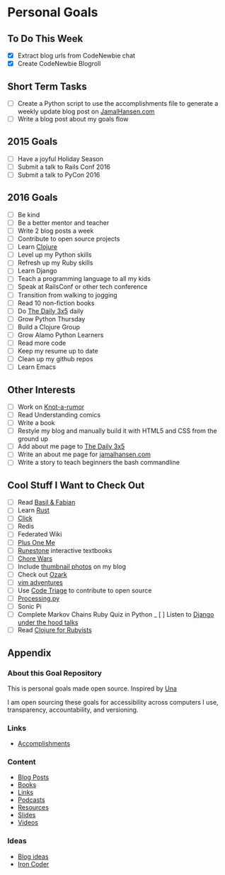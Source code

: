 Personal Goals
==============

## To Do This Week
- [X] Extract blog urls from CodeNewbie chat
- [X] Create CodeNewbie Blogroll

## Short Term Tasks
- [ ] Create a Python script to use the accomplishments file to generate a weekly update blog post on [JamalHansen.com](http://jamalhansen.com)
- [ ] Write a blog post about my goals flow

## 2015 Goals
- [ ] Have a joyful Holiday Season
- [ ] Submit a talk to Rails Conf 2016
- [ ] Submit a talk to PyCon 2016

## 2016 Goals
- [ ] Be kind
- [ ] Be a better mentor and teacher
- [ ] Write 2 blog posts a week
- [ ] Contribute to open source projects
- [ ] Learn [Clojure](http://clojure.org/)
- [ ] Level up my Python skills
- [ ] Refresh up my Ruby skills
- [ ] Learn Django
- [ ] Teach a programming language to all my kids
- [ ] Speak at RailsConf or other tech conference
- [ ] Transition from walking to jogging
- [ ] Read 10 non-fiction books
- [ ] Do [The Daily 3x5](http://thedaily3x5.com) daily
- [ ] Grow Python Thursday
- [ ] Build a Clojure Group
- [ ] Grow Alamo Python Learners
- [ ] Read more code
- [ ] Keep my resume up to date
- [ ] Clean up my github repos
- [ ] Learn Emacs

## Other Interests
- [ ] Work on [Knot-a-rumor](https://github.com/jamalhansen/knot-a-rumor)
- [ ] Read Understanding comics
- [ ] Write a book
- [ ] Restyle my blog and manually build it with HTML5 and CSS from the ground up
- [ ] Add about me page to [The Daily 3x5](http://thedaily3x5.com)
- [ ] Write an about me page for [jamalhansen.com](http://jamalhansen.com)
- [ ] Write a story to teach beginners the bash commandline

## Cool Stuff I Want to Check Out
- [ ] Read [Basil & Fabian](http://blog.jamisbuck.org/)
- [ ] Learn [Rust](https://www.rust-lang.org/)
- [ ] [Click](http://click.pocoo.org/4/)
- [ ] Redis
- [ ] Federated Wiki
- [ ] [Plus One Me](http://plusoneme.com)
- [ ] [Runestone](http://runestoneinteractive.org/) interactive textbooks
- [ ] [Chore Wars](http://chorewars.com)
- [ ] Include [thumbnail photos](http://stackoverflow.com/questions/19274463/what-is-link-rel-image-src) on my blog
- [ ] Check out [Ozark](https://ozark.cc/)
- [ ] [vim adventures](http://vim-adventures.com/)
- [ ] Use [Code Triage](http://www.codetriage.com/) to contribute to open source
- [ ] [Processing.py](http://py.processing.org/)
- [ ] Sonic Pi
- [ ] Complete Markov Chains Ruby Quiz in Python
_ [ ] Listen to [Django under the hood talks](https://opbeat.com/events/duth/?utm_content=buffer86914&utm_medium=social&utm_source=twitter.com&utm_campaign=buffer)
- [ ] Read [Clojure for Rubyists](http://www.lispcast.com/clojure-ruby-videos?utm_source=dlvr.it&utm_medium=twitter)

## Appendix

### About this Goal Repository
This is personal goals made open source.  Inspired by [Una](http://una.im/personal-goals-guide/)

I am open sourcing these goals for accessibility across computers I use, transparency, accountability, and versioning.

### Links

* [Accomplishments](https://github.com/jamalhansen/personal-goals/tree/master/accomplishments)

### Content

* [Blog Posts](https://github.com/jamalhansen/personal-goals/blob/master/content-list/blog-posts.md)
* [Books](https://github.com/jamalhansen/personal-goals/blob/master/content-list/books.md)
* [Links](https://github.com/jamalhansen/personal-goals/blob/master/content-list/links.md)
* [Podcasts](https://github.com/jamalhansen/personal-goals/blob/master/content-list/podcasts.md)
* [Resources](https://github.com/jamalhansen/personal-goals/blob/master/content-list/resources.md)
* [Slides](https://github.com/jamalhansen/personal-goals/blob/master/content-list/slides.md)
* [Videos](https://github.com/jamalhansen/personal-goals/blob/master/content-list/videos.md)

### Ideas

* [Blog ideas](https://github.com/jamalhansen/personal-goals/blob/master/ideas/blog-ideas.md)
* [Iron Coder](https://github.com/jamalhansen/personal-goals/blob/master/ideas/iron-coder.md)
